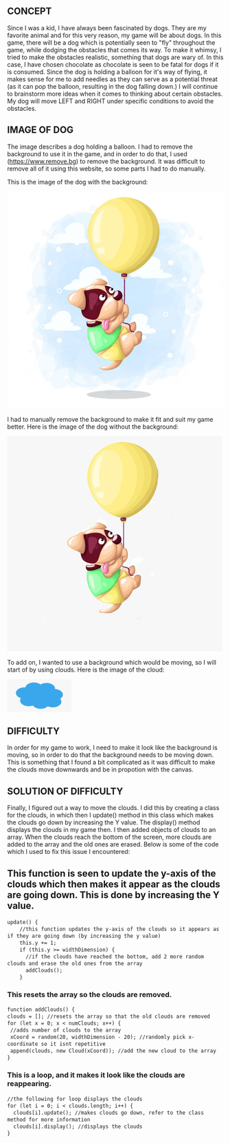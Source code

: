 ## CONCEPT

Since I was a kid, I have always been fascinated by dogs. They are my favorite animal and for this very reason, my game will be about dogs. In this game, there will be a dog which is potentially seen to "fly" throughout the game, while dodging the obstacles that comes its way. To make it whimsy, I tried to make the obstacles realistic, something that dogs are wary of. In this case, I have chosen chocolate as chocolate is seen to be fatal for dogs if it is consumed. Since the dog is holding a balloon for it's way of flying, it makes sense for me to add needles as they can serve as a potential threat (as it can pop the balloon, resulting in the dog falling down.) I will continue to brainstorm more ideas when it comes to thinking about certain obstacles. My dog will move LEFT and RIGHT under specific conditions to avoid the obstacles. 

## IMAGE OF DOG

The image describes a dog holding a balloon. I had to remove the background to use it in the game, and in order to do that, I used (https://www.remove.bg) to remove the background. It was difficult to remove all of it using this website, so some parts I had to do manually. 

This is the image of the dog with the background:

![](flyingdogbg.jpeg)

I had to manually remove the background to make it fit and suit my game better. Here is the image of the dog without the background:

![](flyingdog.jpeg)

To add on, I wanted to use a background which would be moving, so I will start of by using clouds. Here is the image of the cloud:

![](cloud.jpeg)

## DIFFICULTY

In order for my game to work, I need to make it look like the background is moving, so in order to do that the background needs to be moving down. This is something that I found a bit complicated as it was difficult to make the clouds move downwards and be in propotion with the canvas. 

## SOLUTION OF DIFFICULTY

Finally, I figured out a way to move the clouds. I did this by creating a class for the clouds, in which then I update() method in this class which makes the clouds go down by increasing the Y value. The display() method displays the clouds in my game then. I then added objects of clouds to an array. When the clouds reach the bottom of the screen, more clouds are added to the array and the old ones are erased. Below is some of the code which I used to fix this issue I encountered:


## This function is seen to update the y-axis of the clouds which then makes it appear as the clouds are going down. This is done by increasing the Y value. 

```
update() {
    //this function updates the y-axis of the clouds so it appears as if they are going down (by increasing the y value)
    this.y += 1;
    if (this.y >= widthDimension) {
      //if the clouds have reached the bottom, add 2 more random clouds and erase the old ones from the array
      addClouds();
    }
   ```
   ### This resets the array so the clouds are removed. 
   
   ```
function addClouds() {
  clouds = []; //resets the array so that the old clouds are removed
  for (let x = 0; x < numClouds; x++) {
    //adds number of clouds to the array
    xCoord = random(20, widthDimension - 20); //randomly pick x-coordinate so it isnt repetitive
    append(clouds, new Cloud(xCoord)); //add the new cloud to the array
  }
  ```
### This is a loop, and it makes it look like the clouds are reappearing. 

  ```
  //the following for loop displays the clouds
  for (let i = 0; i < clouds.length; i++) {
    clouds[i].update(); //makes clouds go down, refer to the class method for more information
    clouds[i].display(); //displays the clouds
  }
```
